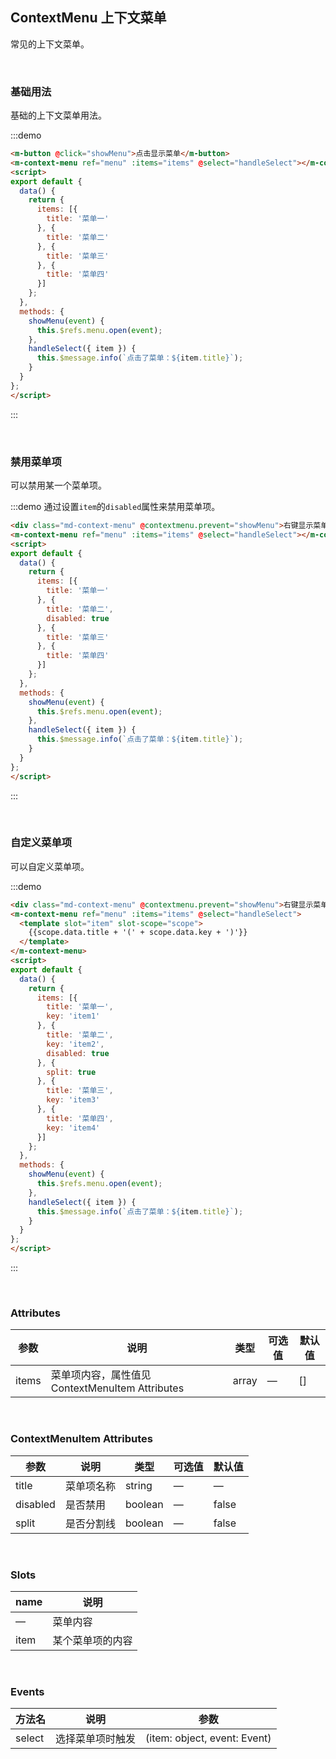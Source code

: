 ## ContextMenu 上下文菜单

常见的上下文菜单。

<br />

### 基础用法

基础的上下文菜单用法。

:::demo
```html
<m-button @click="showMenu">点击显示菜单</m-button>
<m-context-menu ref="menu" :items="items" @select="handleSelect"></m-context-menu>
<script>
export default {
  data() {
    return {
      items: [{
        title: '菜单一'
      }, {
        title: '菜单二'
      }, {
        title: '菜单三'
      }, {
        title: '菜单四'
      }]
    };
  },
  methods: {
    showMenu(event) {
      this.$refs.menu.open(event);
    },
    handleSelect({ item }) {
      this.$message.info(`点击了菜单：${item.title}`);
    }
  }
};
</script>
```
:::

<br />

### 禁用菜单项

可以禁用某一个菜单项。

:::demo 通过设置`item`的`disabled`属性来禁用菜单项。
```html
<div class="md-context-menu" @contextmenu.prevent="showMenu">右键显示菜单</div>
<m-context-menu ref="menu" :items="items" @select="handleSelect"></m-context-menu>
<script>
export default {
  data() {
    return {
      items: [{
        title: '菜单一'
      }, {
        title: '菜单二',
        disabled: true
      }, {
        title: '菜单三'
      }, {
        title: '菜单四'
      }]
    };
  },
  methods: {
    showMenu(event) {
      this.$refs.menu.open(event);
    },
    handleSelect({ item }) {
      this.$message.info(`点击了菜单：${item.title}`);
    }
  }
};
</script>
```
:::

<br />

### 自定义菜单项

可以自定义菜单项。

:::demo
```html
<div class="md-context-menu" @contextmenu.prevent="showMenu">右键显示菜单</div>
<m-context-menu ref="menu" :items="items" @select="handleSelect">
  <template slot="item" slot-scope="scope">
    {{scope.data.title + '(' + scope.data.key + ')'}}
  </template>
</m-context-menu>
<script>
export default {
  data() {
    return {
      items: [{
        title: '菜单一',
        key: 'item1'
      }, {
        title: '菜单二',
        key: 'item2',
        disabled: true
      }, {
        split: true
      }, {
        title: '菜单三',
        key: 'item3'
      }, {
        title: '菜单四',
        key: 'item4'
      }]
    };
  },
  methods: {
    showMenu(event) {
      this.$refs.menu.open(event);
    },
    handleSelect({ item }) {
      this.$message.info(`点击了菜单：${item.title}`);
    }
  }
};
</script>
```
:::

<br />

### Attributes
| 参数      | 说明    | 类型      | 可选值       | 默认值   |
|---------- |-------- |---------- |-------------  |-------- |
| items | 菜单项内容，属性值见 ContextMenuItem Attributes | array | — | [] |

<br />

### ContextMenuItem Attributes
| 参数      | 说明    | 类型      | 可选值       | 默认值   |
|---------- |-------- |---------- |-------------  |-------- |
| title | 菜单项名称 | string | — | — |
| disabled | 是否禁用 | boolean | — | false |
| split | 是否分割线 | boolean | — | false |

<br />

### Slots
| name    | 说明       |
| -------- | ------------ |
| — | 菜单内容 |
| item | 某个菜单项的内容 |

<br />

### Events
| 方法名 | 说明 | 参数 |
| ------ | ------- | ------- |
| select | 选择菜单项时触发 | (item: object, event: Event) |